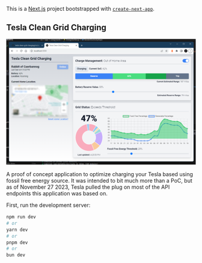 This is a [Next.js](https://nextjs.org/) project bootstrapped with [`create-next-app`](https://github.com/vercel/next.js/tree/canary/packages/create-next-app).

## Tesla Clean Grid Charging

![Screenshot of the application](https://github.com/jbelew/tesla-clean-grid-charging/blob/master/public/screenshot.png?raw=true)

A proof of concept application to optimize charging your Tesla based using fossil free energy source. It was intended to bit much more than a PoC, but as of November 27 2023, Tesla pulled the plug on most of the API endpoints this application was based on. 

First, run the development server:

```bash
npm run dev
# or
yarn dev
# or
pnpm dev
# or
bun dev
```
